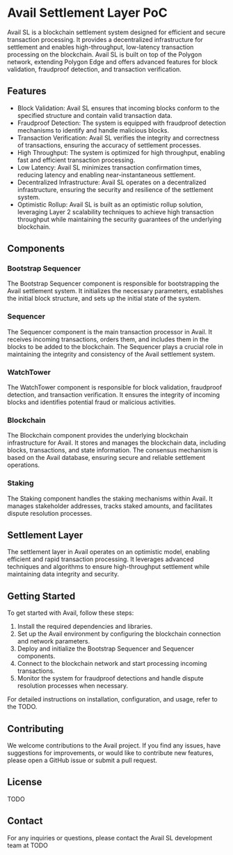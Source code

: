 # Avail Settlement Layer PoC

Avail SL is a blockchain settlement system designed for efficient and secure transaction processing. It provides a decentralized infrastructure for settlement and enables high-throughput, low-latency transaction processing on the blockchain. Avail SL is built on top of the Polygon network, extending Polygon Edge and offers advanced features for block validation, fraudproof detection, and transaction verification.

## Features

- Block Validation: Avail SL ensures that incoming blocks conform to the specified structure and contain valid transaction data.
- Fraudproof Detection: The system is equipped with fraudproof detection mechanisms to identify and handle malicious blocks.
- Transaction Verification: Avail SL verifies the integrity and correctness of transactions, ensuring the accuracy of settlement processes.
- High Throughput: The system is optimized for high throughput, enabling fast and efficient transaction processing.
- Low Latency: Avail SL minimizes transaction confirmation times, reducing latency and enabling near-instantaneous settlement.
- Decentralized Infrastructure: Avail SL operates on a decentralized infrastructure, ensuring the security and resilience of the settlement system.
- Optimistic Rollup: Avail SL is built as an optimistic rollup solution, leveraging Layer 2 scalability techniques to achieve high transaction throughput while maintaining the security guarantees of the underlying blockchain.


## Components

### Bootstrap Sequencer

The Bootstrap Sequencer component is responsible for bootstrapping the Avail settlement system. It initializes the necessary parameters, establishes the initial block structure, and sets up the initial state of the system.

### Sequencer

The Sequencer component is the main transaction processor in Avail. It receives incoming transactions, orders them, and includes them in the blocks to be added to the blockchain. The Sequencer plays a crucial role in maintaining the integrity and consistency of the Avail settlement system.

### WatchTower

The WatchTower component is responsible for block validation, fraudproof detection, and transaction verification. It ensures the integrity of incoming blocks and identifies potential fraud or malicious activities.

### Blockchain

The Blockchain component provides the underlying blockchain infrastructure for Avail. It stores and manages the blockchain data, including blocks, transactions, and state information. The consensus mechanism is based on the Avail database, ensuring secure and reliable settlement operations.

### Staking

The Staking component handles the staking mechanisms within Avail. It manages stakeholder addresses, tracks staked amounts, and facilitates dispute resolution processes.

## Settlement Layer

The settlement layer in Avail operates on an optimistic model, enabling efficient and rapid transaction processing. It leverages advanced techniques and algorithms to ensure high-throughput settlement while maintaining data integrity and security.

## Getting Started

To get started with Avail, follow these steps:

1. Install the required dependencies and libraries.
2. Set up the Avail environment by configuring the blockchain connection and network parameters.
3. Deploy and initialize the Bootstrap Sequencer and Sequencer components.
4. Connect to the blockchain network and start processing incoming transactions.
5. Monitor the system for fraudproof detections and handle dispute resolution processes when necessary.

For detailed instructions on installation, configuration, and usage, refer to the TODO.

## Contributing

We welcome contributions to the Avail project. If you find any issues, have suggestions for improvements, or would like to contribute new features, please open a GitHub issue or submit a pull request.

## License

TODO

## Contact

For any inquiries or questions, please contact the Avail SL development team at TODO
